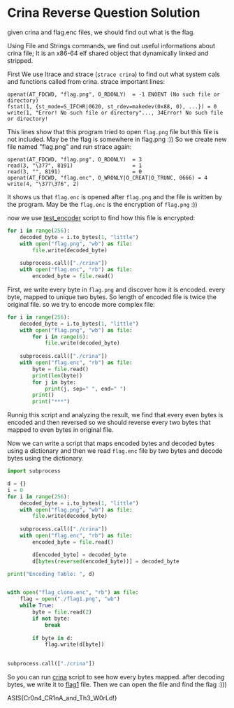 # Crina Reverse Question Solution

given crina and flag.enc files, we should find out what is the flag.

Using File and Strings commands, we find out useful informations about crina file; It is an x86-64 elf shared object that dynamically linked and stripped.

First We use ltrace and strace (`strace crina`) to find out what system cals and functions called from crina. strace important lines:

```
openat(AT_FDCWD, "flag.png", O_RDONLY)  = -1 ENOENT (No such file or directory)
fstat(1, {st_mode=S_IFCHR|0620, st_rdev=makedev(0x88, 0), ...}) = 0
write(1, "Error! No such file or directory"..., 34Error! No such file or directory!
```

This lines show that this program tried to open `flag.png` file but this file is not included. May be the flag is somewhere in flag.png :))
So we create new file named "flag.png" and run strace again:
```
openat(AT_FDCWD, "flag.png", O_RDONLY)  = 3
read(3, "\377", 8191)                   = 1
read(3, "", 8191)                       = 0
openat(AT_FDCWD, "flag.enc", O_WRONLY|O_CREAT|O_TRUNC, 0666) = 4
write(4, "\377\376", 2)  
```

It shows us that `flag.enc` is opened after `flag.png` and the file is written by the program. May be the `flag.enc` is the encryption of `flag.png` :))

now we use [test_encoder](./test_encoder.py) script to find how this file is encrypted:
```python
for i in range(256):
    decoded_byte = i.to_bytes(1, "little")
    with open("flag.png", "wb") as file:
        file.write(decoded_byte)
        
    subprocess.call(["./crina"])
    with open("flag.enc", "rb") as file:
    	encoded_byte = file.read()
```


First, we write every byte in `flag.png` and discover how it is encoded. every byte, mapped to unique two bytes. So length of encoded file is twice the original file. so we try to encode more complex file:
```python
for i in range(256):
    decoded_byte = i.to_bytes(1, "little")
    with open("flag.png", "wb") as file:
        for i in range(6):
        	file.write(decoded_byte)
        
    subprocess.call(["./crina"])
    with open("flag.enc", "rb") as file:
    	byte = file.read()
    	print(len(byte))
    	for j in byte:
    		print(j, sep=" ", end=" ")
    	print()
    	print("***")
```


Runnig this script and analyzing the result, we find that every even bytes is encoded and then reversed so we should reverse every two bytes that mapped to even bytes in original file.


Now we can write a script that maps encoded bytes and decoded bytes using a dictionary and then we read `flag.enc` file by two bytes and decode bytes using the dictionary.
```python
import subprocess

d = {}
i = 0
for i in range(256):
    decoded_byte = i.to_bytes(1, "little")
    with open("flag.png", "wb") as file:
        file.write(decoded_byte)
        
    subprocess.call(["./crina"])
    with open("flag.enc", "rb") as file:
        encoded_byte = file.read()

        d[encoded_byte] = decoded_byte
        d[bytes(reversed(encoded_byte))] = decoded_byte

print("Encoding Table: ", d)


with open("flag_clone.enc", "rb") as file:
    flag = open("./flag1.png", "wb")
    while True:
        byte = file.read(2)
        if not byte:
            break
        
        if byte in d:
            flag.write(d[byte])
 

subprocess.call(["./crina"])
```


So you can run [crina](./crina.py) script to see how every bytes mapped. after decoding bytes, we write it to [flag1](./flag1.png) file. Then we can open the file and find the flag :)))

ASIS{Cr0n4_CR1nA_and_Th3_W0rLd!}




